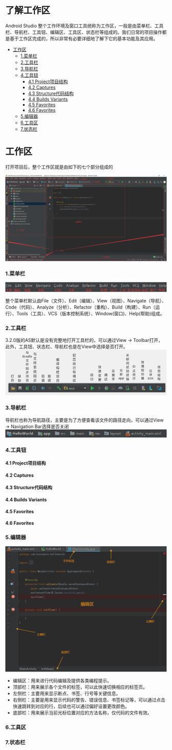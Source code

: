 # 了解工作区 <!-- omit in toc -->
Android Studio 整个工作环境及窗口工具统称为工作区，一般是由菜单栏、工具栏、导航栏、工具钮、编辑区、工具区、状态栏等组成的。我们日常的项目操作都是基于工作区完成的，所以非常有必要详细地了解下它的基本功能及其应用。 
- [工作区](#工作区)
    - [1.菜单栏](#1菜单栏)
    - [2.工具栏](#2工具栏)
    - [3.导航栏](#3导航栏)
    - [4.工具钮](#4工具钮)
      - [4.1 Project项目结构](#41-project项目结构)
      - [4.2 Captures](#42-captures)
      - [4.3 Structure代码结构](#43-structure代码结构)
      - [4.4 Builds Variants](#44-builds-variants)
      - [4.5 Favorites](#45-favorites)
      - [4.6 Favorites](#46-favorites)
    - [5.编辑器](#5编辑器)
    - [6.工具区](#6工具区)
    - [7.状态栏](#7状态栏)
# 工作区
打开项目后，整个工作区就是由如下的七个部分组成的

![](https://raw.githubusercontent.com/Brainbg/CloudPic/master/AndroidStudioHandbook/chapter1/%20%E5%B7%A5%E4%BD%9C%E5%8C%BA.png)


### 1.菜单栏
![](https://raw.githubusercontent.com/Brainbg/CloudPic/master/AndroidStudioHandbook/chapter1/%20%E8%8F%9C%E5%8D%95%E6%A0%8F1.png)

整个菜单栏默认由File（文件）、Edit（编辑）、View（视图）、Navigate（导航）、Code（代码）、Analyze（分析）、Refactor（重构）、Build（构建）、Run（运行）、Tools（工具）、VCS（版本控制系统）、Window(窗口)、Help(帮助)组成。
### 2.工具栏
3.2.0版的AS默认是没有完整地打开工具栏的，可以通过View → Toolbar打开，此外，工具钮、状态栏、导航栏也是在View中选择是否打开。
![](https://raw.githubusercontent.com/Brainbg/CloudPic/master/AndroidStudioHandbook/chapter1/%20%E5%B7%A5%E5%85%B7%E6%A0%8F%E8%A7%A3%E9%87%8A.png)


### 3.导航栏
导航栏也称为导航路径，主要是为了方便查看该文件的路径走向，可以通过View → Navigation Bar选择是否关闭
![](https://raw.githubusercontent.com/Brainbg/CloudPic/master/AndroidStudioHandbook/chapter1/%20%E5%AF%BC%E8%88%AA%E6%A0%8F.png)


### 4.工具钮
#### 4.1 Project项目结构
#### 4.2 Captures
#### 4.3 Structure代码结构
#### 4.4 Builds Variants
#### 4.5 Favorites
#### 4.6 Favorites


### 5.编辑器
![](https://raw.githubusercontent.com/Brainbg/CloudPic/master/AndroidStudioHandbook/chapter1/%20%E7%BC%96%E8%BE%91%E5%99%A8.png)


* 编辑区：用来进行代码编辑及提供各类编程提示。
* 顶部栏：用来展示各个文件的标签，可以此快速切换相应的标签页。
* 左侧栏：主要用来显示断点、书签、行号等关键信息。
* 右侧栏：主要是用来显示代码的警告、错误信息、书签标记等，可以通过点击快速跳转到对应的行，后续也可以通过偏好设置更改颜色。
* 底部栏：用来展示当前光标位置对应的方法名称，仅代码的文件有效。
### 6.工具区
### 7.状态栏

